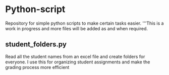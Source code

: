 # Python-script

Repository for simple python scripts to make certain tasks easier.
'''This is a work in progress and more files will be added as and when required.

## student_folders.py 
   Read all the student names from  an excel file and create folders for everyone. I use this for organizing student assignments and make the grading process more efficient
